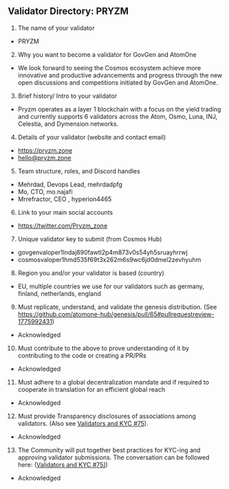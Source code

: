 ## Validator Directory: PRYZM

1) The name of your validator

- PRYZM

2) Why you want to become a validator for GovGen and AtomOne

- We look forward to seeing the Cosmos ecosystem achieve more innovative and productive advancements and progress through the new open discussions and competitions initiated by GovGen and AtomOne.

3) Brief history/ Intro to your validator
- Pryzm operates as a layer 1 blockchain with a focus on the yield trading and currently supports 6 validators across the Atom, Osmo, Luna, INJ, Celestia, and Dymension networks.

4) Details of your validator (website and contact email)

- https://pryzm.zone
- hello@pryzm.zone

5) Team structure, roles, and Discord handles

- Mehrdad, Devops Lead, mehrdadpfg
- Mo, CTO, mo.najafi
- Mrrefractor, CEO , hyperion4465

6) Link to your main social accounts

- https://twitter.com/Pryzm_zone


7) Unique validator key to submit (from Cosmos Hub)

- govgenvaloper1lndaj890fawtl2p4m873v0s54yh5sruayhrrwj
- cosmosvaloper1hmd535f69t3x262m6s9wc6jd0dmel2zevhyuhm


8) Region you and/or your validator is based (country)

- EU, multiple countries we use for our validators such as germany, finland, netherlands, england


9) Must replicate, understand, and validate the genesis distribution. (See https://github.com/atomone-hub/genesis/pull/65#pullrequestreview-1775992431)

- Acknowledged

10) Must contribute to the above to prove understanding of it by contributing to the code or creating a PR/PRs

- Acknowledged

11) Must adhere to a global decentralization mandate and if required to cooperate in translation for an efficient global reach

- Acknowledged

12) Must provide Transparency disclosures of associations among validators. (Also see [Validators and KYC #75](https://github.com/atomone-hub/genesis/issues/75#issue-2034573094)).

- Acknowledged

13) The Community will put together best practices for KYC-ing and approving validator submissions. The conversation can be followed here: ([Validators and KYC #75)](https://github.com/atomone-hub/genesis/issues/75#issue-2034573094))

- Acknowledged
